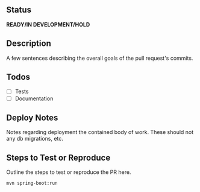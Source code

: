 ## Status

**READY/IN DEVELOPMENT/HOLD**

## Description
A few sentences describing the overall goals of the pull request's commits.

## Todos
- [ ] Tests
- [ ] Documentation

## Deploy Notes
Notes regarding deployment the contained body of work. These should not any
db migrations, etc.

## Steps to Test or Reproduce
Outline the steps to test or reproduce the PR here.

```sh
mvn spring-boot:run
```
